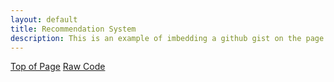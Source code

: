 ```yaml
---
layout: default
title: Recommendation System
description: This is an example of imbedding a github gist on the page
---
```


<div class="btn-container flex-parent jc-center">
    <a href="#page-top" class="btn margin-right text-uppercase">Top of Page</a>
    <a href="https://gist.github.com/benjamin-j-cooper/199066be1182152361cadcaee8f05a5b" class="btn text-uppercase" target="_blank">Raw Code</a>
</div>